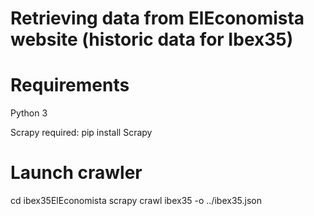 Retrieving data from ElEconomista website (historic data for Ibex35)
==========================================================================

# Requirements #

Python 3

Scrapy required:
pip install Scrapy

# Launch crawler #
cd ibex35ElEconomista
scrapy crawl ibex35 -o ../ibex35.json

